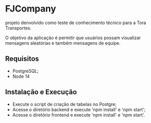 # FJCompany

projeto denvolvido como teste de conhecimento técnico para a Tora Transportes.

O objetivo da aplicação é permitir que usuários possam visualizar mensagens aleatórias e também mensagens de equipe.

## Requisitos
 - PostgreSQL;
 - Node 14

## Instalação e Execução
- Execute o script de criação de tabelas no Postgre;
- Acesse o diretório backend e execute 'npm install' e 'npm start';
- Acesse o diretório frontend e execute 'npm install' e 'npm start'.
